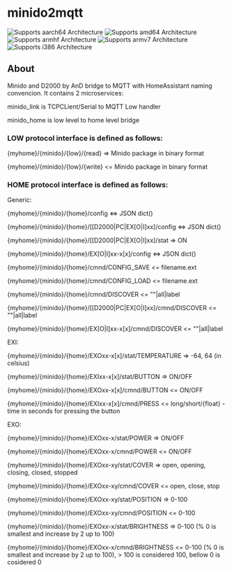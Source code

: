 # minido2mqtt


![Supports aarch64 Architecture][aarch64-shield] ![Supports amd64 Architecture][amd64-shield] ![Supports armhf Architecture][armhf-shield] ![Supports armv7 Architecture][armv7-shield] ![Supports i386 Architecture][i386-shield]

## About

Minido and D2000 by AnD bridge to MQTT with HomeAssistant naming convencion. It contains 2 microservices:

minido_link is TCPCLient/Serial to MQTT Low handler

minido_home is low level to home level bridge



### LOW protocol interface is defined as follows:

{myhome}/{minido}/{low}/{read} => Minido package in binary format

{myhome}/{minido}/{low}/{write} <= Minido package in binary format


### HOME protocol interface is defined as follows:

Generic:

{myhome}/{minido}/{home}/config <=> JSON dict() 

{myhome}/{minido}/{home}/[[D2000|PC|EX[O|I]xx]/config <=> JSON dict()

{myhome}/{minido}/{home}/[[D2000|PC|EX[O|I]xx]/stat => ON 

{myhome}/{minido}/{home}/EX[O|I]xx-x[x]/config <=> JSON dict()

{myhome}/{minido}/{home}/cmnd/CONFIG_SAVE <= filename.ext

{myhome}/{minido}/{home}/cmnd/CONFIG_LOAD <= filename.ext

{myhome}/{minido}/{home}/cmnd/DISCOVER <= ""|all|label

{myhome}/{minido}/{home}/[[D2000|PC|EX[O|I]xx]/cmnd/DISCOVER <= ""|all|label

{myhome}/{minido}/{home}/EX[O|I]xx-x[x]/cmnd/DISCOVER <= ""|all|label


EXI:

{myhome}/{minido}/{home}/EXOxx-x[x]/stat/TEMPERATURE => -64, 64 (in celsius)

{myhome}/{minido}/{home}/EXIxx-x[x]/stat/BUTTON => ON/OFF

{myhome}/{minido}/{home}/EXOxx-x[x]/cmnd/BUTTON <= ON/OFF

{myhome}/{minido}/{home}/EXIxx-x[x]/cmnd/PRESS <= long/short/{float} - time in seconds for pressing the button


EXO:

{myhome}/{minido}/{home}/EXOxx-x/stat/POWER => ON/OFF

{myhome}/{minido}/{home}/EXOxx-x/cmnd/POWER <= ON/OFF

{myhome}/{minido}/{home}/EXOxx-xy/stat/COVER => open, opening, closing, closed, stopped

{myhome}/{minido}/{home}/EXOxx-xy/cmnd/COVER <= open, close, stop

{myhome}/{minido}/{home}/EXOxx-xy/stat/POSITION => 0-100

{myhome}/{minido}/{home}/EXOxx-xy/cmnd/POSITION <= 0-100

{myhome}/{minido}/{home}/EXOxx-x/stat/BRIGHTNESS => 0-100 (% 0 is smallest and increase by 2 up to 100)

{myhome}/{minido}/{home}/EXOxx-x/cmnd/BRIGHTNESS <= 0-100 (% 0 is smallest and increase by 2 up to 100), > 100 is considered 100, bellow 0 is cosidered 0

[aarch64-shield]: https://img.shields.io/badge/aarch64-yes-green.svg
[amd64-shield]: https://img.shields.io/badge/amd64-yes-green.svg
[armhf-shield]: https://img.shields.io/badge/armhf-yes-green.svg
[armv7-shield]: https://img.shields.io/badge/armv7-yes-green.svg
[i386-shield]: https://img.shields.io/badge/i386-yes-green.svg
